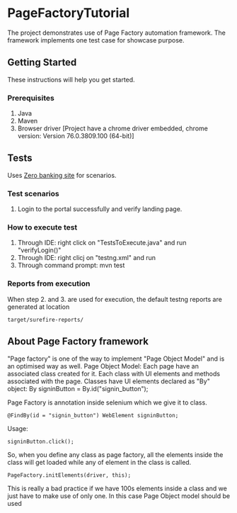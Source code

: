 # PageFactoryTutorial

The project demonstrates use of Page Factory automation framework. The framework implements one test case for showcase purpose.

## Getting Started

These instructions will help you get started.

### Prerequisites

1. Java
2. Maven
3. Browser driver [Project have a chrome driver embedded, chrome version: Version 76.0.3809.100 (64-bit)]

## Tests

Uses [Zero banking site](http://zero.webappsecurity.com/index.html) for scenarios.

### Test scenarios

1. Login to the portal successfully and verify landing page.

### How to execute test

1. Through IDE: right click on "TestsToExecute.java" and run "verifyLogin()"
2. Through IDE: right clicj on "testng.xml" and run
3. Through command prompt: mvn test

### Reports from execution

When step 2. and 3. are used for execution, the default testng reports are generated at location
```
target/surefire-reports/
```

## About Page Factory framework

"Page factory" is one of the way to implement "Page Object Model" and is an optimised way as well.
Page Object Model: Each page have an associated class created for it. Each class with UI elements and methods associated with the page. Classes have UI elements declared as "By" object: By signinButton = By.id("signin_button");

Page Factory is annotation inside selenium which we give it to class.
```
@FindBy(id = "signin_button") WebElement signinButton;
```
Usage:
```
signinButton.click();
```
So, when you define any class as page factory, all the elements inside the class will get loaded while any of element in the class is called.
```
PageFactory.initElements(driver, this);
```
This is really a bad practice if we have 100s elements inside a class and we just have to make use of only one. In this case Page Object model should be used
